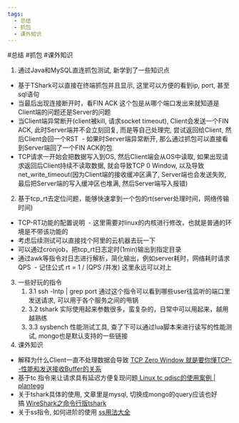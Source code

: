 ```yaml
---
tags:
  - 总结
  - 抓包
  - 课外知识
---
```

#总结 #抓包 #课外知识
1. 通过Java和MySQL直连抓包测试, 新学到了一些知识点
 - 基于TShark可以直接在终端抓包并且显示, 这里可以方便的看到ip, port, 甚至sql语句  
 - 当最后出现连接断开时，看FIN ACK 这个包是从哪个端口发出来就知道是Client端的问题还是Server的问题  
 - 当Client端异常断开(client被kill, 请求socket timeout), Client会发送一个FIN ACK, 此时Server端并不会立刻回复, 而是等自己处理完, 尝试返回给Client, 然后Client会回一个RST  - 如果时Server端异常断开, 那么通过抓包可以直接看到Server端回了一个FIN ACK的包  
 - TCP请求一开始会把数据写入到OS, 然后Client端会从OS中读取, 如果出现请求返回后Client持续不读取数据, 就会导致TCP 0 Window, 以及导致 net_write_timeout(因为Client端的接收缓冲区满了, Server端也会发送失败, 最后把Server端的写入缓冲区也堆满, 然后Server端写入报错)
2. 基于tcp_rt去定位问题，能够快速拿到一个包的rt(server处理时间，网络传输时间)  
 - TCP-RT功能的配置说明  - 这里需要对linux的内核进行修改，也就是普通的环境是不带该功能的  
 - 考虑后续测试可以直接找个阿里的云机器去玩一下  
 - 可以通过cronjob，把tcp_rt日志定时(1min)输出到指定目录  
 - 通过awk等指令对日志进行解析，简化输出，例如server耗时，网络耗时请求QPS  - 记住公式 rt = 1 / (QPS /并发) 这里永远可以对上
3. 一些好玩的指令  
	1. 3.1 ssh -lntp | grep port 通过这个指令可以看到哪些user往监听的端口里发送请求, 可以用于各个服务之间的甩锅  
	2. 3.2 tshark 实际使用起来参数很多，蛮复杂的，日常中可以用起来，越用越熟练  
	3. 3.3 sysbench 性能测试工具, 查了下可以通过lua脚本来进行读写的性能测试, mongo也是默认支持的一些链接
4. 课外知识
- 解释为什么Client一直不处理数据会导致 [TCP Zero Window 就是要你懂TCP--性能和发送接收Buffer的关系](https://plantegg.github.io/2019/09/28/%E5%B0%B1%E6%98%AF%E8%A6%81%E4%BD%A0%E6%87%82TCP--%E6%80%A7%E8%83%BD%E5%92%8C%E5%8F%91%E9%80%81%E6%8E%A5%E6%94%B6Buffer%E7%9A%84%E5%85%B3%E7%B3%BB/)
- 基于tc 指令来让请求具有延迟方便复现问题[ Linux tc qdisc的使用案例 | plantegg](https://plantegg.github.io/2016/08/24/Linux%20tc%20qdisc%E7%9A%84%E4%BD%BF%E7%94%A8%E6%A1%88%E4%BE%8B/)
- 关于tshark具体的使用, 文章里是mysql, 切换成mongo的query应该也好搞 [WireShark之命令行版tshark](https://plantegg.github.io/2019/06/21/%E5%B0%B1%E6%98%AF%E8%A6%81%E4%BD%A0%E6%87%82%E6%8A%93%E5%8C%85--WireShark%E4%B9%8B%E5%91%BD%E4%BB%A4%E8%A1%8C%E7%89%88tshark/)
- 关于ss指令, 如何进阶的使用 [ss用法大全](https://plantegg.github.io/2016/10/12/ss%E7%94%A8%E6%B3%95%E5%A4%A7%E5%85%A8/)
